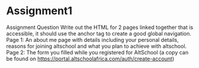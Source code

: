 # Assignment1
Assignment Question
Write out the HTML for 2 pages linked together that is accessible, it should use the anchor tag to create a good global navigation.
Page 1: An about me page with details including your personal details, reasons for joining altschool and what you plan to achieve with altschool.
Page 2: The form you filled while you registered for AltSchool (a copy can be found on https://portal.altschoolafrica.com/auth/create-account)
